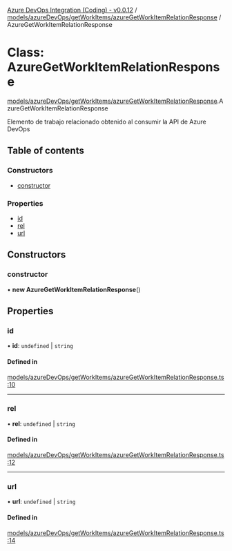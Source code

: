 [Azure DevOps Integration (Coding) - v0.0.12](../README.md) / [models/azureDevOps/getWorkItems/azureGetWorkItemRelationResponse](../modules/models_azureDevOps_getWorkItems_azureGetWorkItemRelationResponse.md) / AzureGetWorkItemRelationResponse

# Class: AzureGetWorkItemRelationResponse

[models/azureDevOps/getWorkItems/azureGetWorkItemRelationResponse](../modules/models_azureDevOps_getWorkItems_azureGetWorkItemRelationResponse.md).AzureGetWorkItemRelationResponse

Elemento de trabajo relacionado obtenido al consumir la API de Azure DevOps

## Table of contents

### Constructors

- [constructor](models_azureDevOps_getWorkItems_azureGetWorkItemRelationResponse.AzureGetWorkItemRelationResponse.md#constructor)

### Properties

- [id](models_azureDevOps_getWorkItems_azureGetWorkItemRelationResponse.AzureGetWorkItemRelationResponse.md#id)
- [rel](models_azureDevOps_getWorkItems_azureGetWorkItemRelationResponse.AzureGetWorkItemRelationResponse.md#rel)
- [url](models_azureDevOps_getWorkItems_azureGetWorkItemRelationResponse.AzureGetWorkItemRelationResponse.md#url)

## Constructors

### constructor

• **new AzureGetWorkItemRelationResponse**()

## Properties

### id

• **id**: `undefined` \| `string`

#### Defined in

[models/azureDevOps/getWorkItems/azureGetWorkItemRelationResponse.ts:10](https://github.com/jeysgar1/azure-devops-api-kms/blob/f839fd0/src/models/azureDevOps/getWorkItems/azureGetWorkItemRelationResponse.ts#L10)

___

### rel

• **rel**: `undefined` \| `string`

#### Defined in

[models/azureDevOps/getWorkItems/azureGetWorkItemRelationResponse.ts:12](https://github.com/jeysgar1/azure-devops-api-kms/blob/f839fd0/src/models/azureDevOps/getWorkItems/azureGetWorkItemRelationResponse.ts#L12)

___

### url

• **url**: `undefined` \| `string`

#### Defined in

[models/azureDevOps/getWorkItems/azureGetWorkItemRelationResponse.ts:14](https://github.com/jeysgar1/azure-devops-api-kms/blob/f839fd0/src/models/azureDevOps/getWorkItems/azureGetWorkItemRelationResponse.ts#L14)
